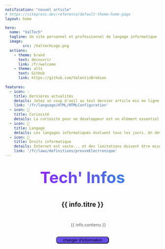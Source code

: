 ```yaml
---
notification: "nouvel article"
# https://vitepress.dev/reference/default-theme-home-page
layout: home

hero:
  name: "ValTech"
  tagline: Un site personnel et professionnel de langage informatique
  image:
        src: /ValtechLogo.png
  actions:
    - theme: brand
      text: découvrir
      link: /fr/welcome
    - theme: alts
      text: GitHub
      link: https://github.com/ValentinBrebion
 
features:
  - icon: 💡  
    title: Dernières actualités
    details: Jetez un coup d'oeil au tout dernier article mis en ligne, n'ayez pas peur et cliquez !
    link: '/fr/language/HTML/HTMLConfiguration'
  - icon: 👀  
    title: Curiosité
    details: La curiosité pour un développeur est un élément essentiel pour son évolution. Des devtools seront mis en ligne par catégories.
  - icon: 📝
    title: Langage
    details: Les langages informatiques évoluent tous les jours. Un développeur ce doit être rigoureux quant à la qualité et à la maintenabilité de son code.
  - icon: 📖
    title: Droits informatique
    details: Internet est vaste... et des limitations doivent être mises en place pour réglementer son utilisation et protéger les utilisateurs.
    link: '/fr/laws/definitions/preuveElectronique'
---
```


<script setup>
import { ref } from 'vue';
import { VPTeamPage } from 'vitepress/theme';
import informations from '../TechInfo'

// Création d'une référence réactive pour stocker l'information aléatoire
const randomInformation = ref(getRandomInformation());

// Fonction pour obtenir un objet aléatoire
function getRandomInformation() {
  const randomIndex = Math.floor(Math.random() * informations.length);
  return informations[randomIndex];
}

// Fonction pour changer l'information affichée
function changeInformation() {
  randomInformation.value = getRandomInformation();
}
</script>

  <h1 style="text-align: center; margin-top: 2rem; background: -webkit-linear-gradient(10deg, #ae00ff, #18a7d6); -webkit-background-clip: text; -webkit-text-fill-color: transparent; font-size: 3.2rem;">
    Tech' Infos
  </h1>
  <VPTeamPage style="margin:1rem">
    <section class="textcenter" style="line-height:3rem">
      <div v-for="info in [randomInformation]" :key="info.id">
        <h2>{{ info.titre }}</h2>
        <blockquote style="border-left:0px;">{{ info.contenu }}</blockquote>
      </div>
      <button class="button-random-info" @click="changeInformation">changer d'information</button>
    </section>
  </VPTeamPage>

  <style scoped>
  .textcenter {
    text-align: center;
  }
  .button-random-info {
    background-color: #684DEC; 
    padding: 2px 20px; 
    border-radius: 0.5rem;
  }
  </style>